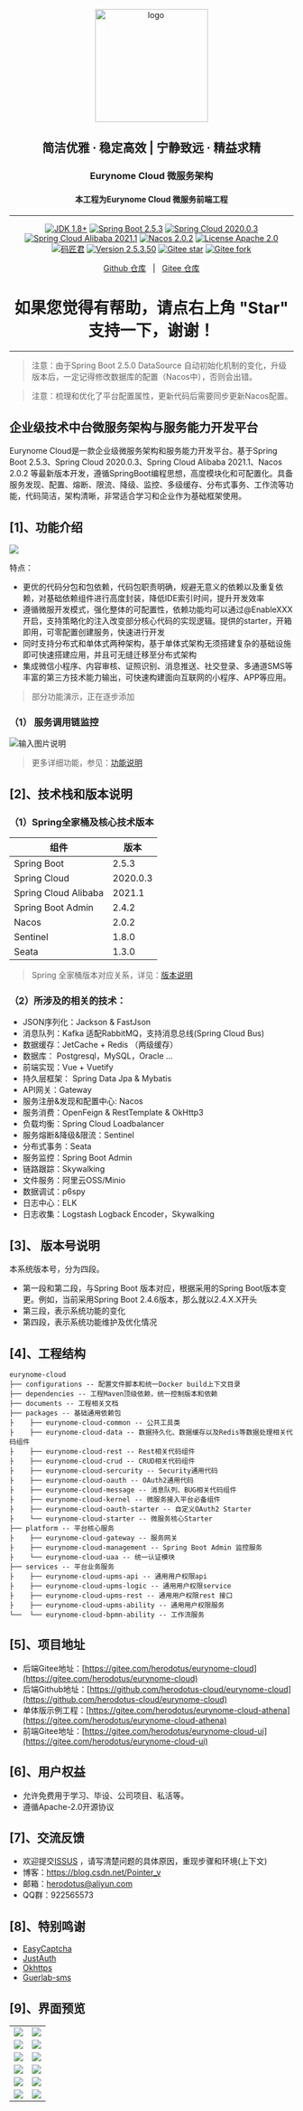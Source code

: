 <p align="center"><img src="./documents/readme/logo.jpg" height="200" alt="logo"/></p>
<h2 align="center">简洁优雅 · 稳定高效 | 宁静致远 · 精益求精 </h2>
<h3 align="center">Eurynome Cloud 微服务架构</h3>
<h4 align="center">本工程为Eurynome Cloud 微服务前端工程</h4>


---

<p align="center">
    <a href="https://www.oracle.com/java/technologies/javase-downloads.html" target="_blank"><img src="https://img.shields.io/badge/JDK-1.8%2B-green" alt="JDK 1.8+"></a>
    <a href="https://spring.io/projects/spring-boot" target="_blank"><img src="https://img.shields.io/badge/Spring%20Boot-2.5.3-blue" alt="Spring Boot 2.5.3"></a>
    <a href="https://spring.io/projects/spring-cloud" target="_blank"><img src="https://img.shields.io/badge/Spring%20Cloud-2020.0.3-blue" alt="Spring Cloud 2020.0.3"></a>
    <a href="https://github.com/alibaba/spring-cloud-alibaba" target="_blank"><img src="https://img.shields.io/badge/Spring%20Cloud%20Alibaba-2021.1-blue" alt="Spring Cloud Alibaba 2021.1"></a>
    <a href="https://nacos.io/zh-cn/index.html" target="_blank"><img src="https://img.shields.io/badge/Nacos-2.0.2-brightgreen" alt="Nacos 2.0.2"></a>
    <a href="./LICENSE"><img src="https://img.shields.io/badge/License-Apache--2.0-blue" alt="License Apache 2.0"></a>
    <a href="https://blog.csdn.net/Pointer_v" target="_blank"><img src="https://img.shields.io/badge/Author-%E7%A0%81%E5%8C%A0%E5%90%9B-orange" alt="码匠君"></a>
    <a href="#" target="_blank"><img src="https://img.shields.io/badge/Version-2.5.3.50-red" alt="Version 2.5.3.50"></a>
    <a href="https://gitee.com/herodotus/eurynome-cloud"><img src="https://gitee.com/herodotus/eurynome-cloud/badge/star.svg?theme=dark" alt="Gitee star"></a>
    <a href="https://gitee.com/herodotus/eurynome-cloud"><img src="https://gitee.com/herodotus/eurynome-cloud/badge/fork.svg?theme=dark" alt="Gitee fork"></a>
</p>

<p align="center">
    <a href="https://github.com/herodotus-cloud/eurynome-cloud">Github 仓库</a> &nbsp; | &nbsp; 
    <a href="https://gitee.com/herodotus/eurynome-cloud">Gitee 仓库</a>
</p>


<h1 align="center"> 如果您觉得有帮助，请点右上角 "Star" 支持一下，谢谢！</h1>

---

> 注意：由于Spring Boot 2.5.0 DataSource 自动初始化机制的变化，升级版本后，一定记得修改数据库的配置（Nacos中），否则会出错。

> 注意：梳理和优化了平台配置属性，更新代码后需要同步更新Nacos配置。

## 企业级技术中台微服务架构与服务能力开发平台

Eurynome Cloud是一款企业级微服务架构和服务能力开发平台。基于Spring Boot 2.5.3、Spring Cloud 2020.0.3、Spring Cloud Alibaba 2021.1、Nacos 2.0.2 等最新版本开发，遵循SpringBoot编程思想，高度模块化和可配置化。具备服务发现、配置、熔断、限流、降级、监控、多级缓存、分布式事务、工作流等功能，代码简洁，架构清晰，非常适合学习和企业作为基础框架使用。

## [1]、功能介绍

<img src="https://gitee.com/herodotus/eurynome-cloud/raw/master/documents/readme/eurynome.png"/>

特点：
* 更优的代码分包和包依赖，代码包职责明确，规避无意义的依赖以及重复依赖，对基础依赖组件进行高度封装，降低IDE索引时间，提升开发效率
* 遵循微服开发模式，强化整体的可配置性，依赖功能均可以通过@EnableXXX开启，支持策略化的注入改变部分核心代码的实现逻辑。提供的starter，开箱即用，可零配置创建服务，快速进行开发
* 同时支持分布式和单体式两种架构，基于单体式架构无须搭建复杂的基础设施即可快速搭建应用，并且可无缝迁移至分布式架构
* 集成微信小程序、内容审核、证照识别、消息推送、社交登录、多通道SMS等丰富的第三方技术能力输出，可快速构建面向互联网的小程序、APP等应用。

> 部分功能演示，正在逐步添加

### （1） 服务调用链监控

![输入图片说明](./documents/readme/preview/skywalking.gif)

> 更多详细功能，参见：[功能说明](./documents/guides/description.md)

## [2]、技术栈和版本说明

### （1）Spring全家桶及核心技术版本
  
| 组件                 | 版本     |
| -------------------- | -------- |
| Spring Boot          | 2.5.3    |
| Spring Cloud         | 2020.0.3 |
| Spring Cloud Alibaba | 2021.1   |
| Spring Boot Admin    | 2.4.2    |
| Nacos                | 2.0.2    |
| Sentinel             | 1.8.0    |
| Seata                | 1.3.0    |

> Spring 全家桶版本对应关系，详见：[版本说明](https://github.com/alibaba/spring-cloud-alibaba/wiki/%E7%89%88%E6%9C%AC%E8%AF%B4%E6%98%8E)

### （2）所涉及的相关的技术： 

* JSON序列化：Jackson & FastJson 
* 消息队列：Kafka 适配RabbitMQ，支持消息总线(Spring Cloud Bus)
* 数据缓存：JetCache + Redis （两级缓存）
* 数据库： Postgresql，MySQL，Oracle ...
* 前端实现：Vue + Vuetify
* 持久层框架： Spring Data Jpa & Mybatis
* API网关：Gateway
* 服务注册&发现和配置中心: Nacos 
* 服务消费：OpenFeign & RestTemplate & OkHttp3
* 负载均衡：Spring Cloud Loadbalancer
* 服务熔断&降级&限流：Sentinel
* 分布式事务：Seata
* 服务监控：Spring Boot Admin
* 链路跟踪：Skywalking
* 文件服务：阿里云OSS/Minio
* 数据调试：p6spy
* 日志中心：ELK
* 日志收集：Logstash Logback Encoder，Skywalking

## [3]、 版本号说明

本系统版本号，分为四段。

- 第一段和第二段，与Spring Boot 版本对应，根据采用的Spring Boot版本变更。例如，当前采用Spring Boot 2.4.6版本，那么就以2.4.X.X开头
- 第三段，表示系统功能的变化
- 第四段，表示系统功能维护及优化情况

## [4]、工程结构

``` 
eurynome-cloud
├── configurations -- 配置文件脚本和统一Docker build上下文目录
├── dependencies -- 工程Maven顶级依赖，统一控制版本和依赖
├── documents -- 工程相关文档
├── packages -- 基础通用依赖包
├    ├── eurynome-cloud-common -- 公共工具类
├    ├── eurynome-cloud-data -- 数据持久化、数据缓存以及Redis等数据处理相关代码组件
├    ├── eurynome-cloud-rest -- Rest相关代码组件
├    ├── eurynome-cloud-crud -- CRUD相关代码组件
├    ├── eurynome-cloud-sercurity -- Security通用代码
├    ├── eurynome-cloud-oauth -- OAuth2通用代码
├    ├── eurynome-cloud-message -- 消息队列、BUG相关代码组件
├    ├── eurynome-cloud-kernel -- 微服务接入平台必备组件
├    ├── eurynome-cloud-oauth-starter -- 自定义OAuth2 Starter
├    └── eurynome-cloud-starter -- 微服务核心Starter
├── platform -- 平台核心服务
├    ├── eurynome-cloud-gateway -- 服务网关
├    ├── eurynome-cloud-management -- Spring Boot Admin 监控服务
├    └── eurynome-cloud-uaa -- 统一认证模块
├── services -- 平台业务服务
├    ├── eurynome-cloud-upms-api -- 通用用户权限api 
├    ├── eurynome-cloud-upms-logic -- 通用用户权限service
├    ├── eurynome-cloud-upms-rest -- 通用用户权限rest 接口
├    ├── eurynome-cloud-upms-ability -- 通用用户权限服务
└──  └── eurynome-cloud-bpmn-ability -- 工作流服务 
```

## [5]、项目地址
* 后端Gitee地址：[https://gitee.com/herodotus/eurynome-cloud](https://gitee.com/herodotus/eurynome-cloud)
* 后端Github地址：[https://github.com/herodotus-cloud/eurynome-cloud](https://github.com/herodotus-cloud/eurynome-cloud)
* 单体版示例工程：[https://gitee.com/herodotus/eurynome-cloud-athena](https://gitee.com/herodotus/eurynome-cloud-athena)
* 前端Gitee地址：[https://gitee.com/herodotus/eurynome-cloud-ui](https://gitee.com/herodotus/eurynome-cloud-ui)

## [6]、用户权益
* 允许免费用于学习、毕设、公司项目、私活等。
* 遵循Apache-2.0开源协议

## [7]、交流反馈
* 欢迎提交[ISSUS](https://gitee.com/herodotus/eurynome-cloud/issues) ，请写清楚问题的具体原因，重现步骤和环境(上下文)
* 博客：https://blog.csdn.net/Pointer_v
* 邮箱：herodotus@aliyun.com
* QQ群：922565573

## [8]、特别鸣谢

* [EasyCaptcha](https://gitee.com/whvse/EasyCaptcha)
* [JustAuth](https://gitee.com/yadong.zhang/JustAuth)
* [Okhttps](https://gitee.com/ejlchina-zhxu/okhttps)
* [Guerlab-sms](https://gitee.com/guerlab_net/guerlab-sms)

## [9]、界面预览
<table>
    <tr>
        <td><img src="./documents/readme/ui1.png"/></td>
        <td><img src="./documents/readme/ui2.png"/></td>
    </tr>
    <tr>
        <td><img src="./documents/readme/ui3.png"/></td>
        <td><img src="./documents/readme/camunda.png"/></td>
    </tr>
    <tr>
        <td><img src="./documents/readme/nacos.png"/></td>
        <td><img src="./documents/readme/elk.png"/></td>
    </tr>
    <tr>
        <td><img src="./documents/readme/skywalking.png"/></td>
        <td><img src="./documents/readme/sentinel.png"/></td>
    </tr>
    <tr>
        <td><img src="./documents/readme/spring-boot-admin-1.png"/></td>
        <td><img src="./documents/readme/spring-boot-admin-2.png"/></td>
    </tr>
    <tr>
        <td><img src="./documents/readme/oauth2-login1.png"/></td>
        <td><img src="./documents/readme/oauth2-login2.png"/></td>
    </tr>
</table>
